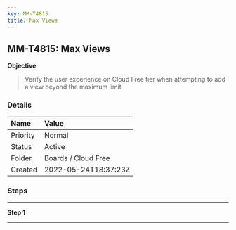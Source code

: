 ```yaml
---
key: MM-T4815
title: Max Views
---
```


## MM-T4815: Max Views

**Objective**

> <article>Verify the user experience on Cloud Free tier when attempting to add a view beyond the maximum limit</article>

### Details

| Name     | Value                |
| :------- | :------------------- |
| Priority | Normal               |
| Status   | Active               |
| Folder   | Boards / Cloud Free  |
| Created  | 2022-05-24T18:37:23Z |

### Steps

<hr/>

**Step 1**

> <article></article>

<hr/>

